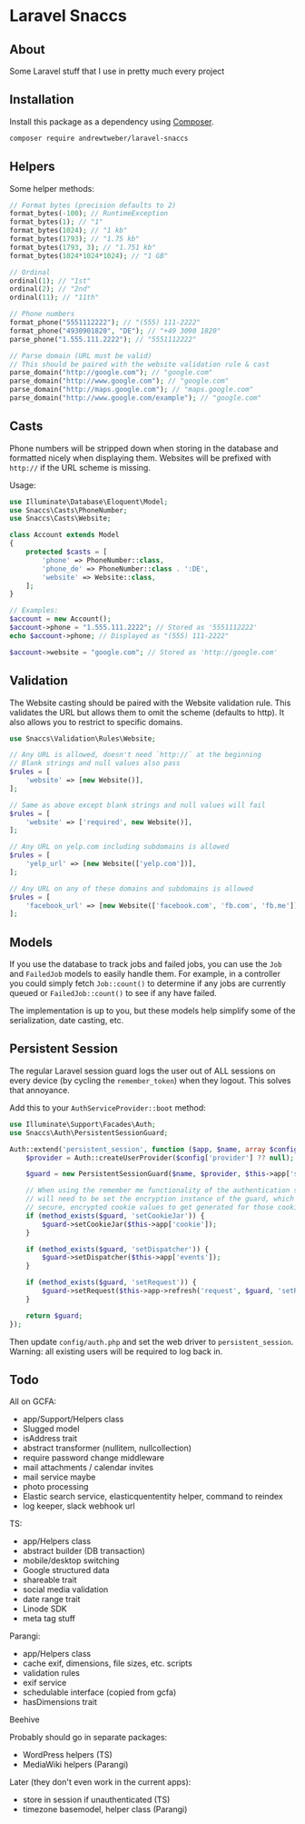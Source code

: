 # Laravel Snaccs

## About

Some Laravel stuff that I use in pretty much every project

## Installation

Install this package as a dependency using [Composer](https://getcomposer.org).

``` bash
composer require andrewtweber/laravel-snaccs
```

## Helpers

Some helper methods:

```php
// Format bytes (precision defaults to 2)
format_bytes(-100); // RuntimeException
format_bytes(1); // "1"
format_bytes(1024); // "1 kb"
format_bytes(1793); // "1.75 kb"
format_bytes(1793, 3); // "1.751 kb"
format_bytes(1024*1024*1024); // "1 GB"

// Ordinal
ordinal(1); // "1st"
ordinal(2); // "2nd"
ordinal(11); // "11th"

// Phone numbers
format_phone("5551112222"); // "(555) 111-2222"
format_phone("4930901820", "DE"); // "+49 3090 1820"
parse_phone("1.555.111.2222"); // "5551112222"

// Parse domain (URL must be valid)
// This should be paired with the website validation rule & cast
parse_domain("http://google.com"); // "google.com"
parse_domain("http://www.google.com"); // "google.com"
parse_domain("http://maps.google.com"); // "maps.google.com"
parse_domain("http://www.google.com/example"); // "google.com"
```

## Casts

Phone numbers will be stripped down when storing in the database and formatted nicely when
displaying them. Websites will be prefixed with `http://` if the URL scheme is missing.

Usage:

```php
use Illuminate\Database\Eloquent\Model;
use Snaccs\Casts\PhoneNumber;
use Snaccs\Casts\Website;

class Account extends Model
{
    protected $casts = [
        'phone' => PhoneNumber::class,
        'phone_de' => PhoneNumber::class . ':DE',
        'website' => Website::class,
    ];
}

// Examples:
$account = new Account();
$account->phone = "1.555.111.2222"; // Stored as '5551112222'
echo $account->phone; // Displayed as "(555) 111-2222"

$account->website = "google.com"; // Stored as 'http://google.com'
```

## Validation

The Website casting should be paired with the Website validation rule.
This validates the URL but allows them to omit the scheme (defaults to http).
It also allows you to restrict to specific domains.

```php
use Snaccs\Validation\Rules\Website;

// Any URL is allowed, doesn't need `http://` at the beginning
// Blank strings and null values also pass
$rules = [
    'website' => [new Website()],
];

// Same as above except blank strings and null values will fail
$rules = [
    'website' => ['required', new Website()],
];

// Any URL on yelp.com including subdomains is allowed
$rules = [
    'yelp_url' => [new Website(['yelp.com'])],
];

// Any URL on any of these domains and subdomains is allowed
$rules = [
    'facebook_url' => [new Website(['facebook.com', 'fb.com', 'fb.me'])],
];
```

## Models

If you use the database to track jobs and failed jobs, you can use the
`Job` and `FailedJob` models to easily handle them. For example, in a controller
you could simply fetch `Job::count()` to determine if any jobs are currently
queued or `FailedJob::count()` to see if any have failed. 

The implementation is up to you, but these models help simplify some of the 
serialization, date casting, etc.

## Persistent Session

The regular Laravel session guard logs the user out of ALL sessions on every device
(by cycling the `remember_token`) when they logout. This solves that annoyance.

Add this to your `AuthServiceProvider::boot` method:

```php
use Illuminate\Support\Facades\Auth;
use Snaccs\Auth\PersistentSessionGuard;

Auth::extend('persistent_session', function ($app, $name, array $config) {
    $provider = Auth::createUserProvider($config['provider'] ?? null);

    $guard = new PersistentSessionGuard($name, $provider, $this->app['session.store']);

    // When using the remember me functionality of the authentication services we
    // will need to be set the encryption instance of the guard, which allows
    // secure, encrypted cookie values to get generated for those cookies.
    if (method_exists($guard, 'setCookieJar')) {
        $guard->setCookieJar($this->app['cookie']);
    }

    if (method_exists($guard, 'setDispatcher')) {
        $guard->setDispatcher($this->app['events']);
    }

    if (method_exists($guard, 'setRequest')) {
        $guard->setRequest($this->app->refresh('request', $guard, 'setRequest'));
    }

    return $guard;
});
```

Then update `config/auth.php` and set the web driver to `persistent_session`.
Warning: all existing users will be required to log back in.

## Todo

All on GCFA:

- app/Support/Helpers class
- Slugged model
- isAddress trait
- abstract transformer (nullitem, nullcollection)
- require password change middleware
- mail attachments / calendar invites
- mail service maybe
- photo processing
- Elastic search service, elasticquententity helper, command to reindex
- log keeper, slack webhook url

TS:

- app/Helpers class
- abstract builder (DB transaction)
- mobile/desktop switching
- Google structured data
- shareable trait
- social media validation
- date range trait
- Linode SDK
- meta tag stuff
  
Parangi:

- app/Helpers class
- cache exif, dimensions, file sizes, etc. scripts
- validation rules
- exif service
- schedulable interface (copied from gcfa)
- hasDimensions trait

Beehive

Probably should go in separate packages:

- WordPress helpers (TS)
- MediaWiki helpers (Parangi)

Later (they don't even work in the current apps):

- store in session if unauthenticated (TS)
- timezone basemodel, helper class (Parangi)
